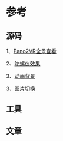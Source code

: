 # 参考

## 源码
1、[Pano2VR全景查看](http://ggnome.com/pano2vr)

2、[陀螺仪效果](http://matthew.wagerfield.com/parallax/)

3、[动画背景](http://www.html5tricks.com/demo/html5-canvas-fullscreen-background/index8.html)

3、[图片切换](http://www.html5tricks.com/demo/css3-fold-image-slider/index.html)



## 工具

## 文章

## 
